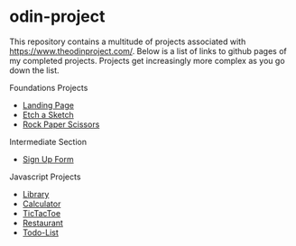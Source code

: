 # odin-project
This repository contains a multitude of projects associated with https://www.theodinproject.com/. Below is a list of links to github pages of my completed projects. Projects get increasingly more complex as you go down the list.

Foundations Projects
- [Landing Page](https://willpabs.github.io/odin-project/Foundations/LandingPage/index.html)
- [Etch a Sketch](https://willpabs.github.io/odin-project/Foundations/EtchASketch/index.html)
- [Rock Paper Scissors](https://willpabs.github.io/odin-project/Foundations/RockPaperScissors/index.html)

Intermediate Section
- [Sign Up Form](https://willpabs.github.io/odin-project/Intermediate/SignUpForm/index.html)


Javascript Projects
- [Library](https://willpabs.github.io/odin-project/Javascript/Library/index.html)
- [Calculator](https://willpabs.github.io/odin-project/Javascript/Calculator/index.html)
- [TicTacToe](https://willpabs.github.io/odin-project/Javascript/TicTacToe)
- [Restaurant](https://willpabs.github.io/odin-project/Javascript/Restaurant/dist)
- [Todo-List](https://willpabs.github.io/odin-project/Javascript/todo-List/dist)
